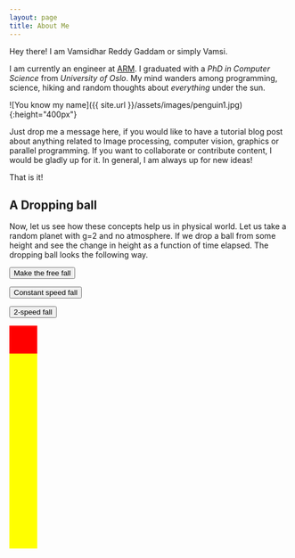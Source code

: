 ```yaml
---
layout: page
title: About Me
---
```

<p class="message">
  Hey there! I am Vamsidhar Reddy Gaddam or simply Vamsi.
</p>


I am currently an engineer at [ARM](http://www.arm.com/). I graduated with a *PhD
in Computer Science* from *University of Oslo*. My mind wanders among
programming, science, hiking and random thoughts about *everything* under the
sun. 

![You know my name]({{ site.url }}/assets/images/penguin1.jpg){:height="400px"}

Just drop me a message here, if you would like to have a tutorial blog post about
anything related to Image processing, computer vision, graphics or parallel
programming. If you want to collaborate or contribute content, I would be gladly
up for it. In general, I am always up for new ideas!

That is it!

## A Dropping ball

Now, let us see how these concepts help us in physical world. Let us take a random planet with g=2 and no atmosphere. If we drop a ball from some height and 
see the change in height as a function of time elapsed. The dropping ball looks the following way.


<style>
#myContainer {
  width: 50px;
  height: 400px;
  position: relative;
  background: yellow;
}
#myAnimation {
  width: 50px;
  height: 50px;
  position: absolute;
  background-color: red;
}
</style>

<p>
<button onclick="myFall()">Make the free fall</button>
</p>

<p>
<button onclick="myMove1()">Constant speed fall</button>
</p>

<p>
<button onclick="myMove2()">2-speed fall</button>
</p>

<div id ="myContainer">
<div id ="myAnimation"></div>
</div>

<script>
function myFall() {
  var elem = document.getElementById("myAnimation");
  var pos = 0;
  var t = 0;
  var id = setInterval(frame, 50);
  function frame() {
    if (t == 19) {
      clearInterval(id);
    } else {
      t++;
      if(t*t > 350){
	 elem.style.top = 350 + 'px';
	}else{
	 elem.style.top = t*t + 'px';
	}
    }
  }
}

function myMove1() {
  var elem = document.getElementById("myAnimation");
  var pos = 0;
  var id = setInterval(frame, 50);
  function frame() {
    if (pos >= 350) {
      clearInterval(id);
    } else {
      pos = pos+17;
      elem.style.top = pos + 'px';
    }
  }
}

function myMove2() {
  var elem = document.getElementById("myAnimation");
  var pos = 0;
  var id = setInterval(frame, 50);
  function frame() {
    if (pos >= 350) {
      clearInterval(id);
    } else {
	if(pos > 150){ pos = pos+34; }
	else { pos = pos+17;}
      elem.style.top = pos + 'px';
    }
  }
}
</script>
 

